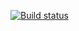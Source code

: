 [![Build status](https://ci.appveyor.com/api/projects/status/50ohw7e8dmjvcgkf?svg=true)](https://ci.appveyor.com/project/ANgor93/patterns-task-one)
